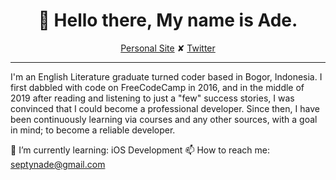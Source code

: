 <h1 align="center">👋 Hello there, My name is Ade.</h1>
<p align="center">
  <a href="https://septynade.netlify.app">Personal Site</a> ✘ 
  <a href="https://twitter.com/septynade">Twitter</a>
</p>

---

I'm an English Literature graduate turned coder based in Bogor, Indonesia. I first dabbled with code on FreeCodeCamp in 2016, and in the middle of 2019 after reading and listening to just a "few" success stories, I was convinced that I could become a professional developer. Since then, I have been continuously learning via courses and any other sources, with a goal in mind; to become a reliable developer.

🌱 I’m currently learning: iOS Development
📫 How to reach me: septynade@gmail.com
